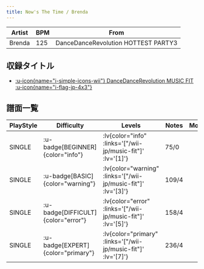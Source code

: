 ```yaml
---
title: Now's The Time / Brenda
---
```


|Artist|BPM|From|
|------|---|----|
|Brenda|125|DanceDanceRevolution HOTTEST PARTY3|

## 収録タイトル

- [ :u-icon{name="i-simple-icons-wii"} DanceDanceRevolution MUSIC FIT :u-icon{name="i-flag-jp-4x3"} ](/wii-jp/music-fit)

## 譜面一覧

|PlayStyle|Difficulty|Levels|Notes|Movie|
|---------|----------|------|-----|-----|
|SINGLE| :u-badge[BEGINNER]{color="info"} | :lv{color="info" :links='["/wii-jp/music-fit"]' :lv='[1]'} |75/0||
|SINGLE| :u-badge[BASIC]{color="warning"} | :lv{color="warning" :links='["/wii-jp/music-fit"]' :lv='[3]'} |109/4||
|SINGLE| :u-badge[DIFFICULT]{color="error"} | :lv{color="error" :links='["/wii-jp/music-fit"]' :lv='[5]'} |158/4||
|SINGLE| :u-badge[EXPERT]{color="primary"} | :lv{color="primary" :links='["/wii-jp/music-fit"]' :lv='[7]'} |236/4||
